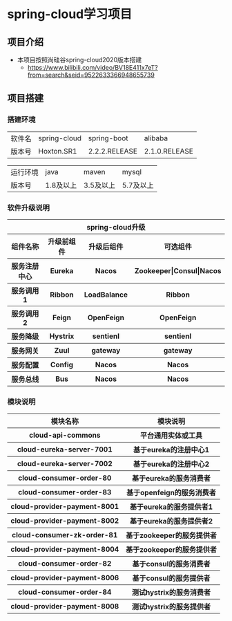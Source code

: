 # spring-cloud学习项目
## 项目介绍
- 本项目按照尚硅谷spring-cloud2020版本搭建
  - https://www.bilibili.com/video/BV18E411x7eT?from=search&seid=9522633366948655739

## 项目搭建

### 搭建环境

<table>
    <tr>
        <td>软件名</td>
        <td>spring-cloud</td>
        <td>spring-boot</td>
        <td>alibaba</td>
    </tr>
    <tr>
        <td>版本号</td>
        <td>Hoxton.SR1</td>
        <td>2.2.2.RELEASE</td>
        <td>2.1.0.RELEASE</td>
    </tr>
</table>

<table>
    <tr>
        <td>运行环境</td>
        <td>java</td>
        <td>maven</td>
        <td>mysql</td>
    </tr>
    <tr>
        <td>版本号</td>
        <td>1.8及以上</td>
        <td>3.5及以上</td>
        <td>5.7及以上</td>
    </tr>
</table>

### 软件升级说明

<table>
    <tr>
        <th colspan="4">spring-cloud升级</th>
    </tr>
    <tr>
        <th>组件名称</th>
        <th>升级前组件</th>
        <th>升级后组件</th>
        <th>可选组件</th>
    </tr>
    <tr>
        <th>服务注册中心</th>
        <th>Eureka</th>
        <th>Nacos</th>
        <th>Zookeeper|Consul|Nacos</th>
    </tr>
    <tr>
        <th>服务调用1</th>
        <th>Ribbon</th>
        <th>LoadBalance</th>
        <th>Ribbon</th>
    </tr>
    <tr>
        <th>服务调用2</th>
        <th>Feign</th>
        <th>OpenFeign</th>
        <th>OpenFeign</th>
    </tr>
    <tr>
        <th>服务降级</th>
        <th>Hystrix</th>
        <th>sentienl</th>
        <th>sentienl</th>
    </tr>
    <tr>
        <th>服务网关</th>
        <th>Zuul</th>
        <th>gateway</th>
        <th>gateway</th>
    </tr>
    <tr>
        <th>服务配置</th>
        <th>Config</th>
        <th>Nacos</th>
        <th>Nacos</th>
    </tr>
    <tr>
        <th>服务总线</th>
        <th>Bus</th>
        <th>Nacos</th>
        <th>Nacos</th>
    </tr>
</table>

### 模块说明

<table>
    <tr>
        <th>模块名称</th>
        <th>模块说明</th>
    </tr>
    <tr>
        <th>cloud-api-commons</th>
        <th>平台通用实体或工具</th>
    </tr>
    <tr>
        <th>cloud-eureka-server-7001</th>
        <th>基于eureka的注册中心1</th>
    </tr>
    <tr>
        <th>cloud-eureka-server-7002</th>
        <th>基于eureka的注册中心2</th>
    </tr>
    <tr>
        <th>cloud-consumer-order-80</th>
        <th>基于eureka的服务消费者</th>
    </tr>
    <tr>
        <th>cloud-consumer-order-83</th>
        <th>基于openfeign的服务消费者</th>
    </tr>
    <tr>
        <th>cloud-provider-payment-8001</th>
        <th>基于eureka的服务提供者1</th>
    </tr>
    <tr>
        <th>cloud-provider-payment-8002</th>
        <th>基于eureka的服务提供者2</th>
    </tr>
    <tr>
        <th>cloud-consumer-zk-order-81</th>
        <th>基于zookeeper的服务提供者</th>
    </tr>
    <tr>
        <th>cloud-provider-payment-8004</th>
        <th>基于zookeeper的服务提供者</th>
    </tr>
    <tr>
        <th>cloud-consumer-order-82</th>
        <th>基于consul的服务消费者</th>
    </tr>
    <tr>
        <th>cloud-provider-payment-8006</th>
        <th>基于consul的服务提供者</th>
    </tr>
    <tr>
        <th>cloud-consumer-order-84</th>
        <th>测试hystrix的服务消费者</th>
    </tr>
    <tr>
        <th>cloud-provider-payment-8008</th>
        <th>测试hystrix的服务提供者</th>
    </tr>
    
    
</table>